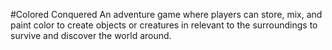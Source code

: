 #Colored Conquered
An adventure game where players can store, mix, and paint color to create objects or creatures in relevant to the surroundings to survive and discover the world around. 
